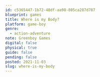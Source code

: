 ```yaml
---
id: c5365447-1b72-48df-aa98-805ca287d787
blueprint: games
title: Where is my Body?
platform: game-boy
genre:
  - action-adventure
note: Greenboy Games
digital: false
physical: true
guide: false
pending: false
posted: 2021-11-03
slug: where-is-my-body
---
```

